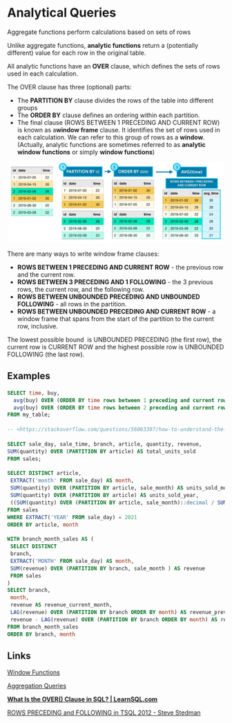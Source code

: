 # Analytical Queries

Aggregate functions perform calculations based on sets of rows

Unlike aggregate functions, **analytic functions** return a (potentially different) value for each row in the original table.

All analytic functions have an **OVER** clause, which defines the sets of rows used in each calculation.

The OVER clause has three (optional) parts:

- The **PARTITION BY** clause divides the rows of the table into different groups
- The **ORDER BY** clause defines an ordering within each partition.
- The final clause (ROWS BETWEEN 1 PRECEDING AND CURRENT ROW) is known as a**window frame** clause. It identifies the set of rows used in each calculation. We can refer to this group of rows as a **window**. (Actually, analytic functions are sometimes referred to as **analytic window functions** or simply **window functions**)

![image](../../../media/DQL-Data-Query-Language_Aggregation-Analytical-Queries-SQL-Analytics-image1.jpg)

There are many ways to write window frame clauses:

- **ROWS BETWEEN 1 PRECEDING AND CURRENT ROW** - the previous row and the current row.
- **ROWS BETWEEN 3 PRECEDING AND 1 FOLLOWING** - the 3 previous rows, the current row, and the following row.
- **ROWS BETWEEN UNBOUNDED PRECEDING AND UNBOUNDED FOLLOWING** - all rows in the partition.
- **ROWS BETWEEN UNBOUNDED PRECEDING AND CURRENT ROW** - a window frame that spans from the start of the partition to the current row, inclusive.

The lowest possible bound  is UNBOUNDED PRECEDING (the first row), the current row is CURRENT ROW and the highest possible row is UNBOUNDED FOLLOWING (the last row).

## Examples

```sql
SELECT time, buy,
  avg(buy) OVER (ORDER BY time rows between 1 preceding and current row) as average_2,
  avg(buy) OVER (ORDER BY time rows between 2 preceding and current row) as average_3
FROM my_table;

-- <https://stackoverflow.com/questions/56063397/how-to-understand-the-results-of-rows-between-2-preceding-and-current-row>

SELECT sale_day, sale_time, branch, article, quantity, revenue,
SUM(quantity) OVER (PARTITION BY article) AS total_units_sold
FROM sales;

SELECT DISTINCT article,
 EXTRACT('month' FROM sale_day) AS month,
 SUM(quantity) OVER (PARTITION BY article, sale_month) AS units_sold_month,
 SUM(quantity) OVER (PARTITION BY article) AS units_sold_year,
 ((SUM(quantity) OVER (PARTITION BY article, sale_month)::decimal / SUM(quantity) OVER (PARTITION BY article)::decimal ) * 100) AS month_percentage
FROM sales
WHERE EXTRACT('YEAR' FROM sale_day) = 2021
ORDER BY article, month

WITH branch_month_sales AS (
 SELECT DISTINCT
 branch,
 EXTRACT('MONTH' FROM sale_day) AS month,
 SUM(revenue) OVER (PARTITION BY branch, sale_month ) AS revenue
 FROM sales
)
SELECT branch,
 month,
 revenue AS revenue_current_month,
 LAG(revenue) OVER (PARTITION BY branch ORDER BY month) AS revenue_prev_month,
 revenue - LAG(revenue) OVER (PARTITION BY branch ORDER BY month) AS revenue_delta
FROM branch_month_sales
ORDER BY branch, month
```

## Links

[Window Functions](languages/sql/dql-data-query-language/window-functions.md)

[Aggregation Queries](languages/sql/dql-data-query-language/aggregation-queries.md)

**[What Is the OVER() Clause in SQL? | LearnSQL.com](https://learnsql.com/blog/sql-over-clause/)**

[ROWS PRECEDING and FOLLOWING in TSQL 2012 - Steve Stedman](https://stevestedman.com/2012/03/rows-preceding-and-following-in-tsql-2012/)
